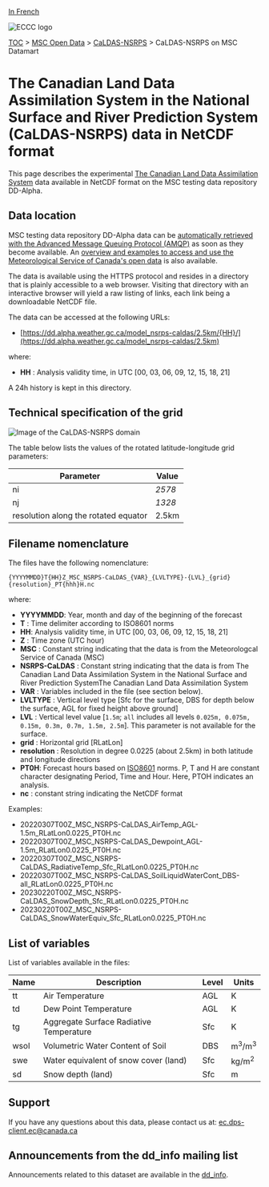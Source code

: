 [In French](readme_caldas-nsrps-datamart_fr.md)

![ECCC logo](../../img_eccc-logo.png)

[TOC](../../readme_en.md) > [MSC Open Data](../readme_en.md) > [CaLDAS-NSRPS](readme_caldas-nsrps_en.md) > CaLDAS-NSRPS on MSC Datamart 

# The Canadian Land Data Assimilation System in the National Surface and River Prediction System (CaLDAS-NSRPS) data in NetCDF format

This page describes the experimental [The Canadian Land Data Assimilation System](./readme_caldas-nsrps_en.md) data available in NetCDF format on the MSC testing data repository DD-Alpha.

## Data location 

MSC testing data repository DD-Alpha data can be [automatically retrieved with the Advanced Message Queuing Protocol (AMQP)](../../msc-datamart/amqp_en.md) as soon as they become available. An [overview and examples to access and use the Meteorological Service of Canada's open data](../../usage/readme_en.md) is also available.

The data is available using the HTTPS protocol and resides in a directory that is plainly accessible to a web browser. Visiting that directory with an interactive browser will yield a raw listing of links, each link being a downloadable NetCDF file.

The data can be accessed at the following URLs:

* [https://dd.alpha.weather.gc.ca/model_nsrps-caldas/2.5km/{HH}/](https://dd.alpha.weather.gc.ca/model_nsrps-caldas/2.5km)                  

where:

* __HH__ : Analysis validity time, in UTC [00, 03, 06, 09, 12, 15, 18, 21]

A 24h history is kept in this directory.

## Technical specification of the grid

![Image of the CaLDAS-NSRPS domain](https://collaboration.cmc.ec.gc.ca/cmc/cmos/public_doc/msc-data/nwp_caldas-nsrps/grille_caldas-nsrps.png)

The table below lists the values of the rotated latitude-longitude grid parameters:

| Parameter | Value |
| ------ | ------ |
| ni | _2578_ |
| nj | _1328_ |
| resolution along the rotated equator | 2.5km |

## Filename nomenclature

The files have the following nomenclature: 

`{YYYYMMDD}T{HH}Z_MSC_NSRPS-CaLDAS_{VAR}_{LVLTYPE}-{LVL}_{grid}{resolution}_PT{hhh}H.nc`

where:

* __YYYYMMDD__: Year, month and day of the beginning of the forecast
* __T__ : Time delimiter according to ISO8601 norms
* __HH__: Analysis validity time, in UTC [00, 03, 06, 09, 12, 15, 18, 21]
* __Z__ : Time zone (UTC hour)
* __MSC__ : Constant string indicating that the data is from the Meteorologcal Service of Canada (MSC)
* __NSRPS-CaLDAS__ : Constant string indicating that the data is from The Canadian Land Data Assimilation System in the National Surface and River Prediction SystemThe Canadian Land Data Assimilation System
* __VAR__ : Variables included in the file (see section below).
* __LVLTYPE__ : Vertical level type [Sfc for the surface, DBS for depth below the surface, AGL for fixed height above ground]
* __LVL__ :  Vertical level value [`1.5m`; `all` includes all levels `0.025m, 0.075m, 0.15m, 0.3m, 0.7m, 1.5m, 2.5m`]. This parameter is not available for the surface. 
* __grid__ : Horizontal grid [RLatLon]
* __resolution__ : Resolution in degree 0.0225 (about 2.5km) in both latitude and longitude directions 
* __PT0H__: Forecast hours based on [ISO8601](https://en.wikipedia.org/wiki/ISO_8601) norms. P, T and H are constant character designating Period, Time and Hour. Here, PTOH indicates an analysis.
* __nc__ : constant string indicating the NetCDF format

Examples:

* 20220307T00Z_MSC_NSRPS-CaLDAS_AirTemp_AGL-1.5m_RLatLon0.0225_PT0H.nc
* 20220307T00Z_MSC_NSRPS-CaLDAS_Dewpoint_AGL-1.5m_RLatLon0.0225_PT0H.nc
* 20220307T00Z_MSC_NSRPS-CaLDAS_RadiativeTemp_Sfc_RLatLon0.0225_PT0H.nc
* 20220307T00Z_MSC_NSRPS-CaLDAS_SoilLiquidWaterCont_DBS-all_RLatLon0.0225_PT0H.nc
* 20230220T00Z_MSC_NSRPS-CaLDAS_SnowDepth_Sfc_RLatLon0.0225_PT0H.nc
* 20230220T00Z_MSC_NSRPS-CaLDAS_SnowWaterEquiv_Sfc_RLatLon0.0225_PT0H.nc

## List of variables 

List of variables available in the files:

|Name   | Description|  Level|  Units|
|---------|---------------|----------|----------|
|tt     |Air Temperature                            |   AGL|    K|
|td      |Dew Point Temperature |   AGL|     K|
|tg      |Aggregate Surface Radiative Temperature |   Sfc|     K|
|wsol      |Volumetric Water Content of Soil |   DBS|    m<sup>3</sup>/m<sup>3</sup>|
|swe      |Water equivalent of snow cover (land) |   Sfc|   kg/m<sup>2</sup>|
|sd      |Snow depth (land) |   Sfc|    m|


## Support

If you have any questions about this data, please contact us at: [ec.dps-client.ec@canada.ca](mailto:ec.dps-client.ec@canada.ca)

## Announcements from the dd_info mailing list

Announcements related to this dataset are available in the [dd_info](https://lists.ec.gc.ca/cgi-bin/mailman/listinfo/dd_info).

